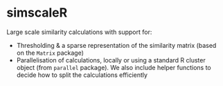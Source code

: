 # simscaleR
Large scale similarity calculations with support for:
* Thresholding & a sparse representation of the similarity matrix (based on the `Matrix` package)
* Parallelisation of calculations, locally or using a standard R cluster object (from `parallel` package). We also include helper functions to decide how to split the calculations efficiently  
